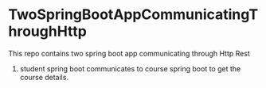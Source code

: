 # TwoSpringBootAppCommunicatingThroughHttp

This repo contains two spring boot app communicating through Http Rest
 1) student spring boot communicates to course spring boot to get the course details.
